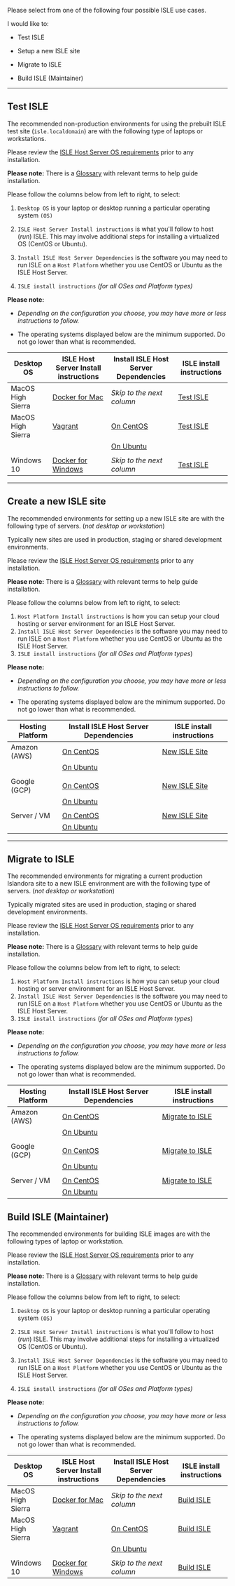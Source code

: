 Please select from one of the following four possible ISLE use cases.

I would like to:

* Test ISLE

* Setup a new ISLE site

* Migrate to ISLE

* Build ISLE (Maintainer)

---

## Test ISLE

The recommended non-production environments for using the prebuilt ISLE test site (`isle.localdomain`) are with the following type of laptops or workstations.

Please review the [ISLE Host Server OS requirements](01_installation_host_server/host_server_system_specifications.md) prior to any installation.

**Please note:** There is a [Glossary](glossary.md) with relevant terms to help guide installation.

Please follow the columns below from left to right, to select:

1. `Desktop OS` is your laptop or desktop running a particular operating system `(OS)`

2. `ISLE Host Server Install instructions` is what you'll follow to host (_run_) ISLE. This may involve additional steps for installing a virtualized OS (CentOS or Ubuntu).

3. `Install ISLE Host Server Dependencies` is the software you may need to run ISLE on a `Host Platform` whether you use CentOS or Ubuntu as the ISLE Host Server.

4. `ISLE install instructions` _(for all OSes and Platform types)_

**Please note:**

* _Depending on the configuration you choose, you may have more or less instructions to follow._

* The operating systems displayed below are the minimum supported. Do not go lower than what is recommended.

| Desktop OS        | ISLE Host Server Install instructions | Install ISLE Host Server Dependencies | ISLE install instructions |
| -------------     | -------------                         | -------------                         |  -------------            |
| MacOS High Sierra | [Docker for Mac](01_installation_host_server/install_docker_for_mac.md) | _Skip to the next column_ |[Test ISLE](/02_installation_test/ild_installation_guide.md)|
| MacOS High Sierra | [Vagrant](01_installation_host_server/install_macos_vagrant.md)         |[On CentOS](01_installation_host_server/install_on_centos.md) | [Test ISLE](/02_installation_test/ild_installation_guide.md)|
|                   |                                       |[On Ubuntu](01_installation_host_server/install_on_ubuntu.md)|                                                            |
|                   |                                       |                                                             |                                                            |
| Windows 10 | [Docker for Windows](01_installation_host_server/install_docker_for_windows.md) |_Skip to the next column_ |[Test ISLE](/02_installation_test/ild_installation_guide.md)|


---

## Create a new ISLE site

The recommended environments for setting up a new ISLE site are with the following type of servers. (_not desktop or workstation_)

Typically new sites are used in production, staging or shared development environments.

Please review the [ISLE Host Server OS requirements](01_installation_host_server/host_server_system_specifications.md) prior to any installation.

**Please note:** There is a [Glossary](glossary.md) with relevant terms to help guide installation.

Please follow the columns below from left to right, to select:

1. `Host Platform Install instructions` is how you can setup your cloud hosting or server environment for an ISLE Host Server.
2. `Install ISLE Host Server Dependencies` is the software you may need to run ISLE on a `Host Platform` whether you use CentOS or Ubuntu as the ISLE Host Server.
3. `ISLE install instructions` (_for all OSes and Platform types_)


**Please note:**

* _Depending on the configuration you choose, you may have more or less instructions to follow._

* The operating systems displayed below are the minimum supported. Do not go lower than what is recommended.

| Hosting Platform | Install ISLE Host Server Dependencies                         | ISLE install instructions                                                |
| -------------    | -------------                                                 | -------------                                                            |
| Amazon (AWS)     | [On CentOS](01_installation_host_server/install_on_centos.md) | [New ISLE Site](03_installation_new_site/new_site_installation_guide.md) |
|                  | [On Ubuntu](01_installation_host_server/install_on_ubuntu.md) |                                                                          |
|                  |                                                               |                                                                          |
| Google (GCP)     | [On CentOS](01_installation_host_server/install_on_centos.md) | [New ISLE Site](03_installation_new_site/new_site_installation_guide.md) |
|                  | [On Ubuntu](01_installation_host_server/install_on_ubuntu.md) |                                                                          |
|                  |                                                               |                                                                          |
| Server / VM      | [On CentOS](01_installation_host_server/install_on_centos.md) | [New ISLE Site](03_installation_new_site/new_site_installation_guide.md) |
|                  | [On Ubuntu](01_installation_host_server/install_on_ubuntu.md) |                                                                          |

---

## Migrate to ISLE

The recommended environments for migrating a current production Islandora site to a new ISLE environment are with the following type of servers. (_not desktop or workstation_)

Typically migrated sites are used in production, staging or shared development environments.

Please review the [ISLE Host Server OS requirements](01_installation_host_server/host_server_system_specifications.md) prior to any installation.

**Please note:** There is a [Glossary](glossary.md) with relevant terms to help guide installation.

Please follow the columns below from left to right, to select:

1. `Host Platform Install instructions` is how you can setup your cloud hosting or server environment for an ISLE Host Server.
2. `Install ISLE Host Server Dependencies` is the software you may need to run ISLE on a `Host Platform` whether you use CentOS or Ubuntu as the ISLE Host Server.
3. `ISLE install instructions` (_for all OSes and Platform types_)

**Please note:**

* _Depending on the configuration you choose, you may have more or less instructions to follow._

* The operating systems displayed below are the minimum supported. Do not go lower than what is recommended.

| Hosting Platform | Install ISLE Host Server Dependencies                         | ISLE install instructions                                                    |
| -------------    | -------------                                                 | -------------                                                                |
| Amazon (AWS)     | [On CentOS](01_installation_host_server/install_on_centos.md) | [Migrate to ISLE](04_installation_migration/migration_installation_guide.md) |
|                  | [On Ubuntu](01_installation_host_server/install_on_ubuntu.md) |                                                                              |
|                  |                                                               |                                                                              |
| Google (GCP)     | [On CentOS](01_installation_host_server/install_on_centos.md) | [Migrate to ISLE](04_installation_migration/migration_installation_guide.md) |
|                  | [On Ubuntu](01_installation_host_server/install_on_ubuntu.md) |                                                                              |
|                  |                                                               |                                                                              |
| Server / VM      | [On CentOS](01_installation_host_server/install_on_centos.md) | [Migrate to ISLE](04_installation_migration/migration_installation_guide.md) |
|                  | [On Ubuntu](01_installation_host_server/install_on_ubuntu.md) |                                                                              |

## Build ISLE (Maintainer)

The recommended environments for building ISLE images are with the following types of laptop or workstation.

Please review the [ISLE Host Server OS requirements](01_installation_host_server/host_server_system_specifications.md) prior to any installation.

**Please note:** There is a [Glossary](glossary.md) with relevant terms to help guide installation.

Please follow the columns below from left to right, to select:

1. `Desktop OS` is your laptop or desktop running a particular operating system `(OS)`

2. `ISLE Host Server Install instructions` is what you'll follow to host (_run_) ISLE. This may involve additional steps for installing a virtualized OS (CentOS or Ubuntu).

3. `Install ISLE Host Server Dependencies` is the software you may need to run ISLE on a `Host Platform` whether you use CentOS or Ubuntu as the ISLE Host Server.

4. `ISLE install instructions` _(for all OSes and Platform types)_

**Please note:**

* _Depending on the configuration you choose, you may have more or less instructions to follow._

* The operating systems displayed below are the minimum supported. Do not go lower than what is recommended.

| Desktop OS        | ISLE Host Server Install instructions | Install ISLE Host Server Dependencies | ISLE install instructions |
| -------------     | -------------                         | -------------                         |  -------------            |
| MacOS High Sierra | [Docker for Mac](01_installation_host_server/install_docker_for_mac.md) | _Skip to the next column_ | [Build ISLE](05_developer_docs/dev_build_guide.md)         |
| MacOS High Sierra | [Vagrant](01_installation_host_server/install_macos_vagrant.md)         | [On CentOS](01_installation_host_server/install_on_centos.md) | [Build ISLE](05_developer_docs/dev_build_guide.md)|
|                   |                                       | [On Ubuntu](01_installation_host_server/install_on_ubuntu.md)     |                                                      |
|                   |                                       |                                                                   |                                                      |
| Windows 10        | [Docker for Windows](01_installation_host_server/install_docker_for_windows.md) | _Skip to the next column_ | [Build ISLE](05_developer_docs/dev_build_guide.md) |
